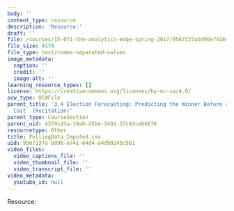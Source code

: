 ```yaml
---
body: ''
content_type: resource
description: 'Resource:'
draft: ''
file: /courses/15-071-the-analytics-edge-spring-2017/9567137abd96e74164d4a4d90245c561_PollingData_Imputed.csv
file_size: 4178
file_type: text/comma-separated-values
image_metadata:
  caption: ''
  credit: ''
  image-alt: ''
learning_resource_types: []
license: https://creativecommons.org/licenses/by-nc-sa/4.0/
ocw_type: OCWFile
parent_title: '3.4 Election Forecasting: Predicting the Winner Before any Votes are
  Cast  (Recitation)'
parent_type: CourseSection
parent_uid: 43791d3a-19ab-d5be-3491-37c83ceb6676
resourcetype: Other
title: PollingData_Imputed.csv
uid: 9567137a-bd96-e741-64d4-a4d90245c561
video_files:
  video_captions_file: ''
  video_thumbnail_file: ''
  video_transcript_file: ''
video_metadata:
  youtube_id: null
---
```

Resource: